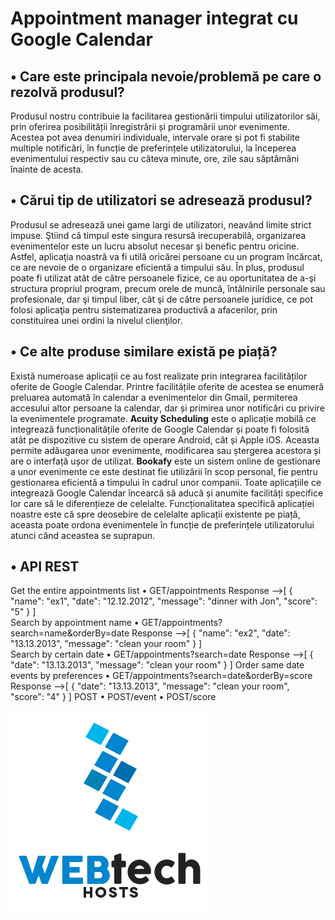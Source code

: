    
#                                         Appointment manager integrat cu Google Calendar


## •	Care este principala nevoie/problemă pe care o rezolvă produsul?

Produsul nostru contribuie la facilitarea gestionării timpului utilizatorilor săi, prin oferirea posibilității înregistrării și programării unor evenimente. Acestea pot avea denumiri individuale, intervale orare și pot fi stabilite multiple notificări, în funcție de preferințele utilizatorului, la începerea evenimentului respectiv sau cu câteva minute, ore, zile sau săptămâni înainte de acesta. 

## •	Cărui tip de utilizatori se adresează produsul?

Produsul se adresează unei game largi de utilizatori, neavând limite strict impuse. Ştiind că timpul este singura resursă irecuperabilă, organizarea evenimentelor este un lucru absolut necesar şi benefic pentru oricine. Astfel, aplicaţia noastră va fi utilă oricărei persoane cu un program încărcat, ce are nevoie de o organizare eficientă a timpului său. 
În plus, produsul poate fi utilizat atât de către persoanele fizice, ce au oportunitatea de a-şi structura propriul program, precum orele de muncă, întâlnirile personale sau profesionale, dar şi timpul liber, cât şi de către persoanele juridice, ce pot folosi aplicaţia pentru sistematizarea productivă a afacerilor, prin constituirea unei ordini la nivelul clienţilor.

## •	Ce alte produse similare există pe piață?

Există numeroase aplicații ce au fost realizate prin integrarea facilităților oferite de Google Calendar. Printre facilitățile oferite de acestea se enumeră preluarea automată în calendar a evenimentelor din Gmail, permiterea accesului altor persoane la calendar, dar și primirea unor notificări cu privire la evenimentele programate.
**Acuity Scheduling** este o aplicație mobilă ce integrează funcționalitățile oferite de Google Calendar și poate fi folosită atât pe dispozitive cu sistem de operare Android, cât și Apple iOS. Aceasta permite adăugarea unor evenimente, modificarea sau ștergerea acestora și are o interfață ușor de utilizat.
**Bookafy** este un sistem online de gestionare a unor evenimente ce este destinat fie utilizării în scop personal, fie pentru gestionarea eficientă a timpului în cadrul unor companii. Toate aplicațiile ce integrează Google Calendar încearcă să aducă și anumite facilități specifice lor care să le diferențieze de celelalte.
Funcționalitatea specifică aplicației noastre este că spre deosebire de celelalte aplicații existente pe piață, aceasta poate ordona evenimentele în funcție de preferințele utilizatorului atunci când aceastea se suprapun.

## • API REST
 Get the entire appointments list
 •  GET/appointments
 Response -->[
               {
                "name": "ex1",
                "date": "12.12.2012",
                "message": "dinner with Jon",
                "score": "5"
               }
            ]      
 Search by appointment name
 •  GET/appointments?search=name&orderBy=date
 Response -->[
               {
                "name": "ex2",
                "date": "13.13.2013",
                "message": "clean your room"
               }
            ]  
 Search by certain date
 •  GET/appointments?search=date
 Response -->[
               {
                "date": "13.13.2013",
                "message": "clean your room"
               }
            ]
 Order same date events by preferences
 •  GET/appointments?search=date&orderBy=score 
 Response -->[
               {
                "date": "13.13.2013",
                "message": "clean your room",
                "score": "4"
               }
            ]
 POST
 •  POST/event
 •  POST/score

![alt text](https://github.com/bobocgeorgiana/TWProject/blob/master/a244SRSI.png "Poza")
